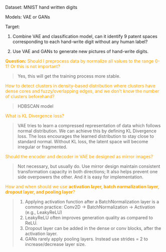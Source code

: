 Dataset: MNIST hand written digits

Models: VAE or GANs

Target:
1. Combine VAE and classification model, can it identify 9 patent spaces corresponding to each hand-write digit without any human label?

2. Use VAE and GANs to generate new pictures of hand-write digits.


<span style="color:#FFA500;font-weight:bold;"> Question:</span>
<span style="color:#FFA500;">  Should I preprocess data by normalize all values to the range 0-1? Or this is not important?</span>
> Yes, this will get the training process more stable. 

<span style="color:#FFA500;">  How to detect clusters in density-based distribution where clusters have dense cores and fuzzy/overlapping edges, and we don't know the number of clusters beforehand?</span>
> HDBSCAN model

<span style="color:#FFA500;"> What is KL Divergence loss?</span>
> VAE tries to learn a compressed representation of data which follows normal distribution. We can achieve this by defining KL Divergence loss. The loss encourages the learned distribution to stay close to standard normal.
Without KL loss, the latent space will become irregular or fragmented. 


<span style="color:#FFA500;"> Should the encoder and decoder in VAE be designed as mirror images?</span>
> Not necessary, but usually do. 
Use mirror design maintain consistent transformation capacity in both directions;
It also helps prevent one side overpowers the other.
And it is easy for implementation.

<span style="color:#FFA500;"> How and when should we use <span style="color:#FFA500;font-weight:bold;">activation layer, batch normalization layer, dropout layer, and pooling layer</span>?</span>
> 1. Applying activation function after a BatchNormalization layer is a common practice:
        Conv2D → BatchNormalization → Activation (e.g., LeakyReLU)
> 2. LeakyReLU often improves generation quality as compared to ReLU.
> 3. Dropout layer can be added in the dense or conv blocks, after the activation layer.
> 4. GANs rarely apply pooling layers. Instead use strides = 2 to increase/decrease layer size. 
